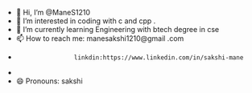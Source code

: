 - 👋 Hi, I’m @ManeS1210
- 👀 I’m interested in coding with c and cpp .
- 🌱 I’m currently learning Engineering with btech degree in cse
- 📫 How to reach me: manesakshi1210@gmail .com
-                     linkdin:https://www.linkedin.com/in/sakshi-mane
- 
- 😄 Pronouns: sakshi
